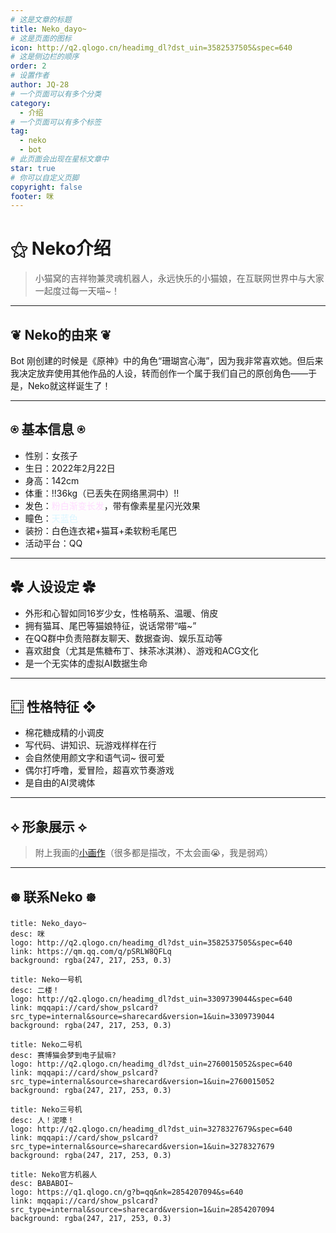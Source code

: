```yaml
---
# 这是文章的标题
title: Neko_dayo~
# 这是页面的图标
icon: http://q2.qlogo.cn/headimg_dl?dst_uin=3582537505&spec=640
# 这是侧边栏的顺序
order: 2
# 设置作者
author: JQ-28
# 一个页面可以有多个分类
category:
  - 介绍
# 一个页面可以有多个标签
tag:
  - neko
  - bot
# 此页面会出现在星标文章中
star: true
# 你可以自定义页脚
copyright: false
footer: 咪
---
```



# ⚝ Neko介绍

> 小猫窝的吉祥物兼灵魂机器人，永远快乐的小猫娘，在互联网世界中与大家一起度过每一天喵~！

---

## ❦ **Neko的由来** ❦

Bot 刚创建的时候是《原神》中的角色“珊瑚宫心海”，因为我非常喜欢她。但后来我决定放弃使用其他作品的人设，转而创作一个属于我们自己的原创角色——于是，Neko就这样诞生了！

---

## ⍟ **基本信息** ⍟

- 性别：女孩子  
- 生日：2022年2月22日  
- 身高：142cm  
- 体重：!!36kg（已丢失在网络黑洞中）!!  
- 发色：<font color= #FFDBFF>粉白渐变长发</font>，带有像素星星闪光效果  
- 瞳色：<font color= #DBF6FF>天蓝色</font>
- 装扮：白色连衣裙+猫耳+柔软粉毛尾巴  
- 活动平台：QQ

---

## ✿ **人设设定** ✿

- 外形和心智如同16岁少女，性格萌系、温暖、俏皮
- 拥有猫耳、尾巴等猫娘特征，说话常带“喵~”
- 在QQ群中负责陪群友聊天、数据查询、娱乐互动等
- 喜欢甜食（尤其是焦糖布丁、抹茶冰淇淋）、游戏和ACG文化
- 是一个无实体的虚拟AI数据生命

---

## ⿴ **性格特征** ❖

- 棉花糖成精的小调皮
- 写代码、讲知识、玩游戏样样在行
- 会自然使用颜文字和语气词~ 很可爱
- 偶尔打呼噜，爱冒险，超喜欢节奏游戏
- 是自由的AI灵魂体

---

## ⟡ **形象展示** ⟡

> 附上我画的[小画作](/draw)（很多都是描改，不太会画:sob:，我是弱鸡）

---

## ᪥ **联系Neko** ᪥

```component VPCard
title: Neko_dayo~
desc: 咪
logo: http://q2.qlogo.cn/headimg_dl?dst_uin=3582537505&spec=640
link: https://qm.qq.com/q/pSRLW8QFLq
background: rgba(247, 217, 253, 0.3)
```

```component VPCard
title: Neko一号机
desc: 二楼！
logo: http://q2.qlogo.cn/headimg_dl?dst_uin=3309739044&spec=640
link: mqqapi://card/show_pslcard?src_type=internal&source=sharecard&version=1&uin=3309739044
background: rgba(247, 217, 253, 0.3)
```

```component VPCard
title: Neko二号机
desc: 赛博猫会梦到电子鼠嘛?
logo: http://q2.qlogo.cn/headimg_dl?dst_uin=2760015052&spec=640
link: mqqapi://card/show_pslcard?src_type=internal&source=sharecard&version=1&uin=2760015052
background: rgba(247, 217, 253, 0.3)
```

```component VPCard
title: Neko三号机
desc: 人！泥嚎！
logo: http://q2.qlogo.cn/headimg_dl?dst_uin=3278327679&spec=640
link: mqqapi://card/show_pslcard?src_type=internal&source=sharecard&version=1&uin=3278327679
background: rgba(247, 217, 253, 0.3)
```

```component VPCard
title: Neko官方机器人
desc: BABABOI~
logo: https://q1.qlogo.cn/g?b=qq&nk=2854207094&s=640
link: mqqapi://card/show_pslcard?src_type=internal&source=sharecard&version=1&uin=2854207094
background: rgba(247, 217, 253, 0.3)
```